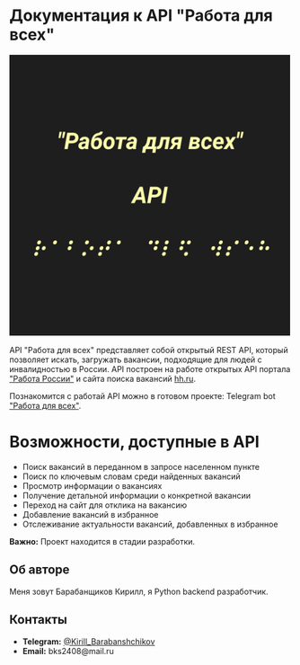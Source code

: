 # Документация к API "Работа для всех"


<img src="pictures\1731953539626.jpg" alt="На сером фоне надпись в три строки: Работа для всех, API и Работа для всех по брайлю" width="500" height="500">

API "Работа для всех" представляет собой открытый REST API, который позволяет искать, загружать 
вакансии, подходящие для людей с инвалидностью в России. API построен на работе открытых API портала <a href="https://trudvsem.ru/">"Работа России"</a> и сайта поиска вакансий <a href="https://hh.ru/">hh.ru</a>.  

Познакомится с работай API можно в готовом проекте: Telegram bot <a href="https://t.me/work_for_all_people_bot">"Работа для всех"</a>.


# Возможности, доступные в API

<ul>
  <li>Поиск вакансий в переданном в запросе населенном пункте</li>
  <li>Поиск по ключевым словам среди найденных вакансий</li>
  <li>Просмотр информации о вакансиях</li>
  <li>Получение детальной информации о конкретной вакансии</li>
  <li>Переход на сайт для отклика на вакансию</li>
  <li>Добавление вакансий в избранное</li>
  <li>Отслеживание актуальности вакансий, добавленных в избранное</li>
</ul>

**Важно:** Проект находится в стадии разработки.


## Об авторе

Меня зовут Барабанщиков Кирилл, я Python backend разработчик.

## Контакты

<ul>
  <li><strong>Telegram:</strong> <a href="https://t.me/Kirill_Barabanshchikov">@Kirill_Barabanshchikov</a></li>
  <li><strong>Email:</strong> bks2408@mail.ru</li>
</ul>

